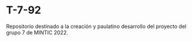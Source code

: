 # T-7-92
Repositorio destinado a la creación y paulatino desarrollo del proyecto del grupo 7 de MINTIC 2022.
